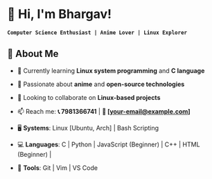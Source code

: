 # 👋 Hi, I'm Bhargav! 

**`Computer Science Enthusiast | Anime Lover | Linux Explorer`**

## 🚀 About Me

- 🌱 Currently learning **Linux system programming** and **C language**
- 👀 Passionate about **anime** and **open-source technologies**
- 💞️ Looking to collaborate on **Linux-based projects**
- 📫 Reach me: **📞 7981366741** | **📧 [your-email@example.com]**

- 🖥️ **Systems**:  Linux [Ubuntu, Arch] | Bash Scripting
- 💻 **Languages**: C | Python | JavaScript (Beginner) | C++ | HTML (Beginner) |
- 🔧 **Tools**:     Git | Vim | VS Code
